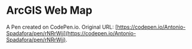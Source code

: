 # ArcGIS Web Map

A Pen created on CodePen.io. Original URL: [https://codepen.io/Antonio-Spadafora/pen/rNRrWjj](https://codepen.io/Antonio-Spadafora/pen/rNRrWjj).

